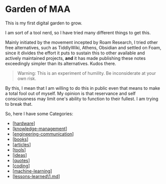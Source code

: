 # Garden of MAA

This is my first digital garden to grow.

I am sort of a tool nerd, so I have tried many different things to get this. 

Mainly initiated by the movement incepted by Roam Research, I tried other free alternatives, such as TiddlyWiki, Athens, Obsidian and settled on Foam, since it divides the effort it puts to sustain this to other available and actively maintained projects, **and** it has made publishing these notes exceedingly simpler than its alternatives. Kudos there.

> Warning: This is an experiment of humility. Be inconsiderate at your own risk.

By this, I mean that I am willing to do this in public even that means to make a total fool out of myself. My opinion is that reservance and self consciousness may limit one's ability to function to their fullest. I am trying to break that.

So, here I have some Categories:

- [[hardware]] 
- [[knowledge-management]]
- [[engineering-communication]]
- [[books]]
- [[articles]]
- [[tools]]
- [[ideas]]
- [[quotes]]
- [[coding]]
- [[machine-learning]]
- [[lessons-learned\1.md]]

[//begin]: # "Autogenerated link references for markdown compatibility"
[hardware]: hardware.md "Hardware"
[knowledge-management]: knowledge-management.md "Knowledge Management"
[engineering-communication]: engineering-communication.md "Engineering Communication"
[books]: books.md "Books"
[articles]: articles.md "Thoughts on Articles"
[tools]: tools.md "Tools"
[ideas]: ideas.md "Ideas"
[quotes]: quotes.md "Quotes and Snippets"
[coding]: coding.md "Coding"
[machine-learning]: machine-learning.md "machine-learning"
[lessons-learned\1.md]: lessons-learned/1.md "lessons-learned-1"
[//end]: # "Autogenerated link references"